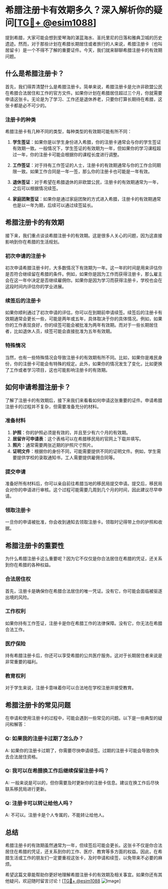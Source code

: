 # 希腊注册卡有效期多久？深入解析你的疑问[[TG💪+ @esim1088](https://t.me/s/esim1088)]

提到希腊，大家可能会想到爱琴海的湛蓝海水、圣托里尼的日落和雅典卫城的历史遗迹。然而，对于那些计划在希腊长期居住或者旅行的人来说，希腊注册卡（也叫居留卡）是一个不得不了解的重要证件。今天，我们就来聊聊希腊注册卡的有效期问题。

## 什么是希腊注册卡？

首先，我们得弄清楚什么是希腊注册卡。简单来说，希腊注册卡是允许非欧盟公民在希腊合法居住和工作的官方文件。如果你计划在希腊居住超过三个月，你就需要申请这张卡。无论是为了学习、工作还是退休养老，只要你打算长期待在希腊，这张卡都是必不可少的。

### 注册卡的种类

希腊注册卡有几种不同的类型，每种类型的有效期可能有所不同：

1. **学生签证**：如果你是以学生身份进入希腊，你的注册卡通常会与你的学生签证有效期一致。一般情况下，学生签证的有效期为一年，但如果你的学习课程超过一年，你的注册卡可能会根据你的课程长度进行调整。

2. **工作签证**：对于持有工作签证的人士，注册卡的有效期通常与你的工作合同期限一致。如果工作合同是一年一签，那么你的注册卡也可能是一年有效。

3. **退休签证**：对于希望在希腊退休的非欧盟公民，注册卡的有效期通常为一年，之后可以根据情况续签。

4. **家庭团聚签证**：如果你是通过家庭团聚的方式进入希腊，注册卡的有效期通常也是以一年为期，后续可以通过续签延长。

## 希腊注册卡的有效期

接下来，我们重点谈谈希腊注册卡的有效期。这是很多人关心的问题，因为这直接影响到你在希腊的生活规划。

### 初次申请的注册卡

初次申请希腊注册卡时，大多数情况下有效期为一年。这一年的时间是用来评估你是否符合继续留在希腊的条件。例如，如果你是因为工作而获得注册卡，那么雇主会在这一年中决定是否继续雇佣你。如果你是因为学习而获得注册卡，学校也会在这段时间内评估你的学业进展。

### 续签后的注册卡

如果你顺利通过了初次申请的评估，你可以在到期前申请续签。续签后的注册卡有效期通常会更长一些，可能是两年或五年，具体取决于你的具体情况。例如，如果你的工作表现良好，你的续签可能会被批准为两年有效期。而对于一些长期居住者，比如退休人员，续签可能会直接批准为五年有效期。

### 特殊情况

当然，也有一些特殊情况会导致注册卡的有效期有所不同。比如，如果你是难民身份，你的注册卡可能会有特殊的规定。此外，如果你的情况发生了变化，比如更换了工作或者学习项目，这也可能影响注册卡的有效期。

## 如何申请希腊注册卡？

了解了注册卡的有效期后，接下来我们来看看如何申请这张重要的证件。申请希腊注册卡的过程并不复杂，但需要准备充分的材料。

### 准备材料

1. **护照**：你的护照必须是有效的，并且至少有六个月的有效期。
2. **居留许可申请表**：这个表格可以在希腊移民局的官网上下载并填写。
3. **照片**：通常需要两张近期的护照尺寸照片。
4. **证明文件**：根据你的身份不同，可能需要提供不同的证明文件。例如，学生需要提供学校的录取通知书，工人需要提供雇佣合同等。

### 提交申请

准备好所有材料后，你可以亲自前往希腊当地的移民局提交申请。提交后，移民局会对你的申请进行审核。这个过程可能需要几周到几个月的时间，因此建议尽早申请。

### 领取注册卡

一旦你的申请被批准，你会收到通知去领取注册卡。领取时记得带上你的护照和收据。

## 希腊注册卡的重要性

为什么希腊注册卡这么重要呢？因为它不仅仅是你合法居住在希腊的凭证，还关系到你在希腊的各种权益。

### 合法居住权

首先，注册卡是确保你在希腊合法居住的唯一凭证。没有它，你可能会面临被驱逐出境的风险。

### 工作权利

如果你持有工作签证，注册卡是你在希腊工作的法律保障。没有它，你无法在希腊合法工作。

### 医疗保险

持有希腊注册卡后，你还可以享受希腊的公共医疗服务。这对于长期居住者来说是非常重要的福利。

### 教育权利

对于学生来说，注册卡意味着你可以合法地在学校注册并接受教育。

## 希腊注册卡的常见问题

在申请和使用注册卡的过程中，可能会遇到一些常见的问题。以下是一些典型的疑问和解答：

### Q: 如果我的注册卡过期了怎么办？

A: 如果你的注册卡过期了，你需要尽快申请续签。过期的注册卡可能会导致你失去合法居住资格。

### Q: 我可以在希腊换工作后继续保留注册卡吗？

A: 一般来说是可以的，但你需要及时更新你的注册卡信息。建议在换工作后尽快联系移民局进行更新。

### Q: 注册卡可以转让给他人吗？

A: 不可以。注册卡是个人专属的，不能转让给他人。

## 总结

希腊注册卡的有效期虽然通常为一年，但续签后可能会更长。这张卡不仅是你合法居住在希腊的凭证，还关系到你的工作、医疗、教育等多方面的权益。因此，在希腊生活或工作的朋友们一定要重视这张卡，及时申请和续签，以免带来不必要的麻烦。

希望这篇文章能帮助你更好地理解希腊注册卡的有效期及相关事宜。如果你还有其他疑问，欢迎随时留言讨论！[[TG💪+ @esim1088](https://t.me/s/esim1088) ![Image](https://i.postimg.cc/4NQfJmqS/Snipaste-2025-05-13-00-14-12.png)]